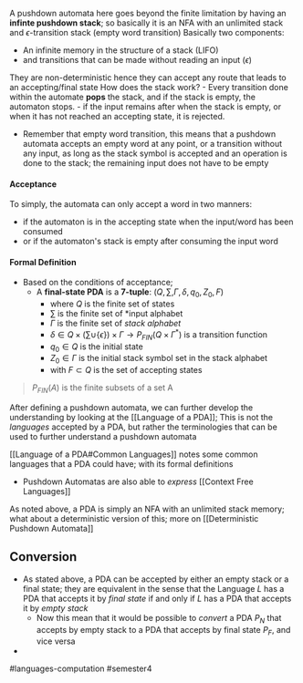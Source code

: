 A pushdown automata here goes beyond the finite limitation by having an **infinte pushdown stack**; so basically it is an NFA with an unlimited stack and $\epsilon$-transition stack (empty word transition)
Basically two components:
- An infinite memory in the structure of a stack (LIFO)
- and transitions that can be made without reading an input ($\epsilon$)

They are non-deterministic hence they can accept any route that leads to an accepting/final state 
How does the stack work?
		- Every transition done within the automate **pops** the stack, and if the stack is empty, the automaton stops. 
		- if the input remains after when the stack is empty, or when it has not reached an accepting state, it is rejected.
- Remember that empty word transition, this means that a pushdown automata accepts an empty word at any point, or a transition without any input, as long as the stack symbol is accepted and an operation is done to the stack; the remaining input does not have to be empty

#### Acceptance
To simply, the automata can only accept a word in two manners:
-  if the automaton is in the accepting state when the input/word has been consumed
- or if the automaton's stack is empty after consuming the input word

#### Formal Definition
- Based on the conditions of acceptance;
	- A **final-state PDA** is a **7-tuple**: $(Q, \sum, \Gamma,\delta, q_{0}, Z_{0}, F)$
		- where $Q$ is the finite set of states
		- $\sum$ is the finite set of *input alphabet
		- $\Gamma$ is the finite set of *stack alphabet*
		- $\delta \in Q \times (\sum \cup \{ \epsilon \}) \times \Gamma \to P_{FIN}(Q \times \Gamma ^{*})$ is a transition function
		- $q_{0} \in Q$ is the initial state
		- $Z_{0} \in \Gamma$ is the initial stack symbol set in the stack alphabet
		- with $F \subset Q$ is the set of accepting states
> $P_{FIN}(A)$ is the finite subsets of a set A 

After defining a pushdown automata, we can further develop the understanding by looking at the [[Language of a PDA]]; This is not the *languages* accepted by a PDA, but rather the terminologies that can be used to further understand a pushdown automata

[[Language of a PDA#Common Languages]] notes some common languages that a PDA could have; with its formal definitions

- Pushdown Automatas are also able to *express* [[Context Free Languages]]

As noted above, a PDA is simply an NFA with an unlimited stack memory; what about a deterministic version of this; more on [[Deterministic Pushdown Automata]]

## Conversion
- As stated above, a PDA can be accepted by either an empty stack or a final state; they are equivalent in the sense that the Language $L$ has a PDA that accepts it by *final state* if and only if $L$ has a PDA that accepts it by *empty stack*
	- Now this mean that it would be possible to *convert* a PDA $P_{N}$ that accepts by empty stack to a PDA that accepts by final state $P_{F}$, and vice versa
- 


#languages-computation #semester4 